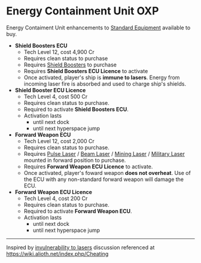# Energy Containment Unit OXP

Energy Contaiment Unit enhancements to
[Standard Equipment](https://wiki.alioth.net/index.php/Oolite_Equipment)
available to buy.

- **Shield Boosters ECU**
  - Tech Level 12, cost 4,900 Cr
  - Requires clean status to purchase
  - Requires [Shield Boosters](https://wiki.alioth.net/index.php/Shield_Boosters) to purchase
  - Requires **Shield Boosters ECU Licence** to activate
  - Once activated, player's ship is **immune to lasers**. Energy from incoming laser fire is absorbed and used to charge ship's shields.
- **Shield Booster ECU Licence**
  - Tech Level 4, cost 500 Cr
  - Requires clean status to purchase.
  - Required to activate **Shield Boosters ECU**.
  - Activation lasts
    - until next dock
    - until next hyperspace jump
- **Forward Weapon ECU**
  - Tech Level 12, cost 2,000 Cr
  - Requires clean status to purchase.
  - Requires [Pulse Laser](https://wiki.alioth.net/index.php/Pulse_Laser) /
    [Beam Laser](https://wiki.alioth.net/index.php/Beam_Laser) /
    [Mining Laser](https://wiki.alioth.net/index.php/Mining_Laser) /
    [Military Laser](https://wiki.alioth.net/index.php/Military_Laser)
    mounted in forward position to purchase.
  - Requires **Forward Weapon ECU Licence** to activate.
  - Once activated, player's foward weapon **does not overheat**.
    Use of the ECU with any non-standard forward weapon will damage the ECU.
- **Forward Weapon ECU Licence**
  - Tech Level 4, cost 200 Cr
  - Requires clean status to purchase.
  - Required to activate **Forward Weapon ECU**.
  - Activation lasts
    - until next dock
    - until next hyperspace jump

-------------------------------------------------------------------------------

Inspired by [invulnerability to lasers](https://bb.oolite.space/viewtopic.php?p=284994#p284994)
discussion referenced at https://wiki.alioth.net/index.php/Cheating
